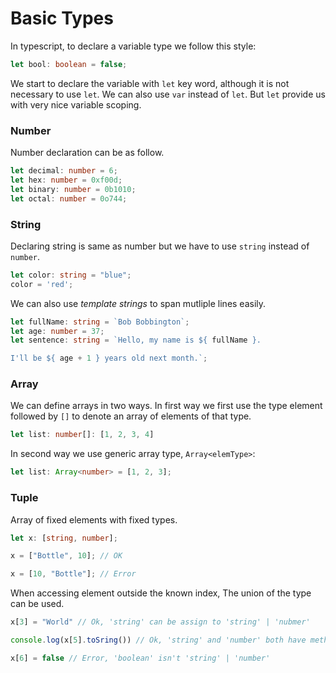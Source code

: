 # Basic Types
In typescript, to declare a variable type we follow this style:
```ts
let bool: boolean = false;
```
We start to declare the variable with `let` key word, although it is not necessary to use `let`. We can also use `var` instead of `let`. But `let` provide us with very nice variable scoping.

### Number
Number declaration can be as follow.
```ts
let decimal: number = 6;
let hex: number = 0xf00d;
let binary: number = 0b1010;
let octal: number = 0o744;
```
### String
Declaring string is same as number but we have to use `string` instead of `number`.
```ts
let color: string = "blue";
color = 'red';
```
We can also use _template strings_ to span mutliple lines easily.
```ts
let fullName: string = `Bob Bobbington`;
let age: number = 37;
let sentence: string = `Hello, my name is ${ fullName }.

I'll be ${ age + 1 } years old next month.`;
```
### Array
We can define arrays in two ways. In first way we first use the type element followed by `[]` to denote an array of elements of that type.
```ts
let list: number[]: [1, 2, 3, 4]
```
In second way we use generic array type, `Array<elemType>`:
```ts
let list: Array<number> = [1, 2, 3];
```
### Tuple
Array of fixed elements with fixed types.
```ts
let x: [string, number];

x = ["Bottle", 10]; // OK

x = [10, "Bottle"]; // Error
```
When accessing element outside the known index, The union of the type can be used.
```ts
x[3] = "World" // Ok, 'string' can be assign to 'string' | 'nubmer'

console.log(x[5].toSring()) // Ok, 'string' and 'number' both have method 'toString'

x[6] = false // Error, 'boolean' isn't 'string' | 'number'
```
